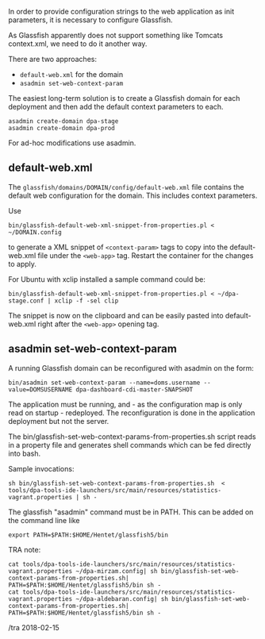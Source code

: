 In order to provide configuration strings to the web application as
init parameters, it is necessary to configure Glassfish.

As Glassfish apparently does not support something like Tomcats context.xml, we need to do it another way.

There are two approaches:

* `default-web.xml` for the domain
* `asadmin set-web-context-param`

The easiest long-term solution is to create a Glassfish domain for each deployment and then add the default context parameters to each.

    asadmin create-domain dpa-stage
    asadmin create-domain dpa-prod
  
For ad-hoc modifications use asadmin.


default-web.xml
---

The `glassfish/domains/DOMAIN/config/default-web.xml` file contains the
default web configuration for the domain.  This includes context parameters.

Use 

    bin/glassfish-default-web-xml-snippet-from-properties.pl < ~/DOMAIN.config  
    
to generate a XML snippet of `<context-param>` tags to copy into the default-web.xml file 
under the `<web-app>` tag.   Restart the container for the changes to
apply.

For Ubuntu with xclip installed a sample command could be:

    bin/glassfish-default-web-xml-snippet-from-properties.pl < ~/dpa-stage.conf | xclip -f -sel clip
    
The snippet is now on the clipboard and can be easily pasted into default-web.xml right after the
`<web-app>` opening tag.


asadmin set-web-context-param
---  


A running Glassfish domain can be reconfigured with asadmin on the form:

    bin/asadmin set-web-context-param --name=doms.username --value=DOMSUSERNAME dpa-dashboard-cdi-master-SNAPSHOT
    
The application must be running, and - as the configuration map is only read on startup - redeployed.  The
reconfiguration is done in the application deployment but not the server.

The bin/glassfish-set-web-context-params-from-properties.sh script reads in a property file and generates
shell commands which can be fed directly into bash.

Sample invocations:

    sh bin/glassfish-set-web-context-params-from-properties.sh  < tools/dpa-tools-ide-launchers/src/main/resources/statistics-vagrant.properties | sh -

The glassfish "asadmin" command must be in PATH.  This can be added on the command line like

    export PATH=$PATH:$HOME/Hentet/glassfish5/bin

TRA note:

    cat tools/dpa-tools-ide-launchers/src/main/resources/statistics-vagrant.properties ~/dpa-mirzam.config| sh bin/glassfish-set-web-context-params-from-properties.sh| PATH=$PATH:$HOME/Hentet/glassfish5/bin sh -
    cat tools/dpa-tools-ide-launchers/src/main/resources/statistics-vagrant.properties ~/dpa-aldebaran.config| sh bin/glassfish-set-web-context-params-from-properties.sh| PATH=$PATH:$HOME/Hentet/glassfish5/bin sh -



/tra 2018-02-15

